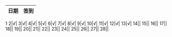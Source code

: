 日期|签到
:---------------|:---------------
1
2|√|
3|√|
4|√|
5|√|
6|√|
7|√|
8|√|
9|√|
10|√|
11|√|
12|√|
13|√|
14||
15||
16||
17||
18||
19||
20||
21||
22||
23||
24||
25||
26||
27||
28||


